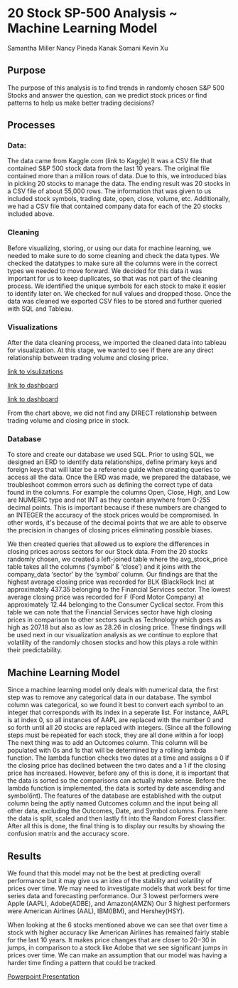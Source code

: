 # 20 Stock SP-500 Analysis ~ Machine Learning Model

Samantha Miller 
Nancy Pineda
Kanak Somani
Kevin Xu

## Purpose
The purpose of this analysis is to find trends in randomly chosen S&P 500 Stocks and answer the question, can we predict stock prices or find patterns to help us make better trading decisions?

## Processes

### Data:
The data came from Kaggle.com (link to Kaggle)
It was a CSV file that contained S&P 500 stock data from the last 10 years. The original file contained more than a million rows of data. Due to this, we introduced bias in picking 20 stocks to manage the data. 
The ending result was 20 stocks in a CSV file of about 55,000 rows. The information that was given to us included stock symbols, trading date, open, close, volume, etc.
Additionally, we had a CSV file that contained company data for each of the 20 stocks included above.

### Cleaning

Before visualizing, storing, or using our data for machine learning, we needed to make sure to do some cleaning and check the data types. 
We checked the datatypes to make sure all the columns were in the correct types we needed to move forward. We decided for this data it was important for us to keep duplicates, so that was not part of the cleaning process.
We identified the unique symbols for each stock to make it easier to identify later on. We checked for null values and dropped those. Once the data was cleaned we exported CSV files to be stored and further queried with SQL and Tableau. 

### Visualizations
After the data cleaning process, we imported the cleaned data into tableau for visualization. 
At this stage, we wanted to see if there are any direct relationship between trading volume and closing price.

[link to visulizations](https://public.tableau.com/app/profile/zixuan.xu)

[link to dashboard](https://public.tableau.com/views/Dashboard_16747067831160/Dashboard1?:language=en-GB&publish=yes&:display_count=n&:origin=viz_share_link)

[link to dashboard](https://public.tableau.com/views/Dashboard2_16751379538680/Dashboard2?:language=en-US&:display_count=n&:origin=viz_share_link)

From the chart above, we did not find any DIRECT relationship between trading volume and closing price in stock.

### Database

To store and create our database we used SQL. Prior to using SQL, we designed an ERD to identify data relationships, define primary keys and foreign keys that will later be a reference guide when creating queries to access all the data. Once the ERD was made, we prepared the database, we troubleshoot common errors such as defining the correct type of data found in the columns. For example the columns Open, Close, High, and Low are NUMERIC type and not INT as they contain anywhere from 0-255 decimal points. This is important because if these numbers are changed to an INTEGER the accuracy of the stock prices would be compromised. In other words, it's because of the decimal points that we are able to observe the precision in changes of closing prices eliminating possible biases.

We then created queries that allowed us to explore the differences in closing prices across sectors for our Stock data. From the 20 stocks randomly chosen, we created a left-joined table where the avg_stock_price table takes all the columns (‘symbol’ & ‘close’) and it joins with the company_data ‘sector’ by the ‘symbol’ column. Our findings are that the highest average closing price was recorded for BLK (BlackRock Inc) at approximately 437.35 belonging to the Financial Services sector. The lowest average closing price was recorded for F (Ford Motor Company) at approximately 12.44 belonging to the Consumer Cyclical sector. From this table we can note that the Financial Services sector have high closing prices in comparison to other sectors such as Technology which goes as high as 207.18 but also as low as 28.26 in closing price. These findings will be used next in our visualization analysis as we continue to explore that volatility of the randomly chosen stocks and how this plays a role within their predictability.


## Machine Learning Model
Since a machine learning model only deals with numerical data, the first step was to remove any categorical data in our database. The symbol column was categorical, so we found it best to convert each symbol to an integer that corresponds with its index in a seperate list. For instance, AAPL is at index 0, so all instances of AAPL are replaced with the number 0 and so forth until all 20 stocks are replaced with integers. (Since all the following steps must be repeated for each stock, they are all done within a for loop) The next thing was to add an Outcomes column. This column will be populated with 0s and 1s that will be determined by a rolling lambda function. The lambda function checks two dates at a time and assigns a 0 if the closing price has declined between the two dates and a 1 if the closing price has increased. However, before any of this is done, it is important that the data is sorted so the comparisons can actually make sense. Before the lambda function is implemented, the data is sorted by date ascending and symbol(int). The features of the database are established with the output column being the aptly named Outcomes column and the input being all other data, excluding the Outcomes, Date, and Symbol columns. From here the data is split, scaled and then lastly fit into the Random Forest classifier. After all this is done, the final thing is to display our results by showing the confusion matrix and the accuracy score.  

## Results

We found that this model may not be the best at predicting overall performance but it may give us an idea of the stability and volatility of prices over time. We may need to investigate models that work best for time series data and forecasting performance. Our 3 lowest performers were Apple (AAPL), Adobe(ADBE), and Amazon(AMZN) Our 3 highest performers were American Airlines (AAL), IBM(IBM), and Hershey(HSY).

When looking at the 6 stocks mentioned above we can see that over time a stock with higher accuracy like American Airlines has remained fairly stable for the last 10 years. It makes price changes that are closer to $20-$30 in jumps, in comparison to a stock like Adobe that we see significant jumps in prices over time. We can make an assumption that our model was having a harder time finding a pattern that could be tracked.

[Powerpoint Presentation](https://docs.google.com/presentation/d/11K56YoS6SCqYIbejt64Zi2piEE9Fm_RQcmFz4qk4gsA/edit?usp=sharing)
